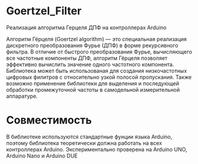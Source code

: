 # Goertzel_Filter
Реализация алгоритма Герцеля ДПФ на контроллерах Arduino

Алгоритм Гёрцеля (Goertzel algorithm) — это специальная реализация дискретного преобразования Фурье (ДПФ) в форме рекурсивного фильтра. 
В отличие от быстрого преобразования Фурье, вычисляющего все частотные компоненты ДПФ, алгоритм Гёрцеля позволяет эффективно вычислить значение одного частотного компонента.
Библиотека может быть использованая для создания низкочастотных цифровых филитров с относительно узкой полосой пропускания.
Также возможно применение библиотеки для выделения и последующей обработки промежуточной частоты в самодельной измерительной аппаратуре.
# Совместимость
В библиотеке используются стандартные фунции языка Arduino, поэтому библиотека теоретически должна работать на всех контроллерах Arduino.
Экспериментально проверена на Arduino UNO, Arduino Nano и Arduino DUE
